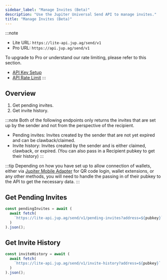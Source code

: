 ```yaml
---
sidebar_label: "Manage Invites (Beta)"
description: "Use the Jupiter Universal Send API to manage invites."
title: "Manage Invites (Beta)"
---
```


<head>
    <title>Manage Invites (Beta)</title>
    <meta name="twitter:card" content="summary" />
</head>

:::note
- Lite URL: `https://lite-api.jup.ag/send/v1`
- Pro URL: `https://api.jup.ag/send/v1`

To upgrade to Pro or understand our rate limiting, please refer to this section.
- [API Key Setup](/docs/api-setup)
- [API Rate Limit](/docs/api-rate-limit)
:::

## Overview

1. Get pending invites.
2. Get invite history.

:::note
Both of the following endpoints only returns the invites that are set up by the sender and not from the perspective of the recipient.

- Pending invites: Invites created by the sender that are not yet expired and can be clawback/claimed.
- Invite history: Invites created by the sender and is either claimed, clawback, or expired. (You can also pass in a Recipient pubkey to get their history)
:::

:::tip
Depending on how you have set up to allow connection of wallets, either via [Jupiter Mobile Adapter](/docs/tool-kits/mobile-adapter) for QR code login, wallet extensions, or any other methods, you will need to handle the passing in of their pubkey to the API to get the necessary data.
:::

## Get Pending Invites

```jsx
const pendingInvites = await (
  await fetch(
    `https://lite-api.jup.ag/send/v1/pending-invites?address=${pubkey}`
  )
).json();
```

## Get Invite History

```jsx
const inviteHistory = await (
  await fetch(
    `https://lite-api.jup.ag/send/v1/invite-history?address=${pubkey}`
  )
).json();
```
